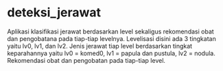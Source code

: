 # deteksi_jerawat
Aplikasi klasifikasi jerawat berdasarkan level sekaligus rekomendasi obat dan pengobatana pada tiap-tiap levelnya. Levelisasi disini ada 3 tingkatan yaitu lv0, lv1, dan lv2. Jenis jerawat tiap level berdasarkan tingkat keparahannya yaitu lv0 = komed0, lv1 = papula dan pustula, lv2 = nodula. Rekomendasi obat dan pengobatan pada tiap-tiap level.
